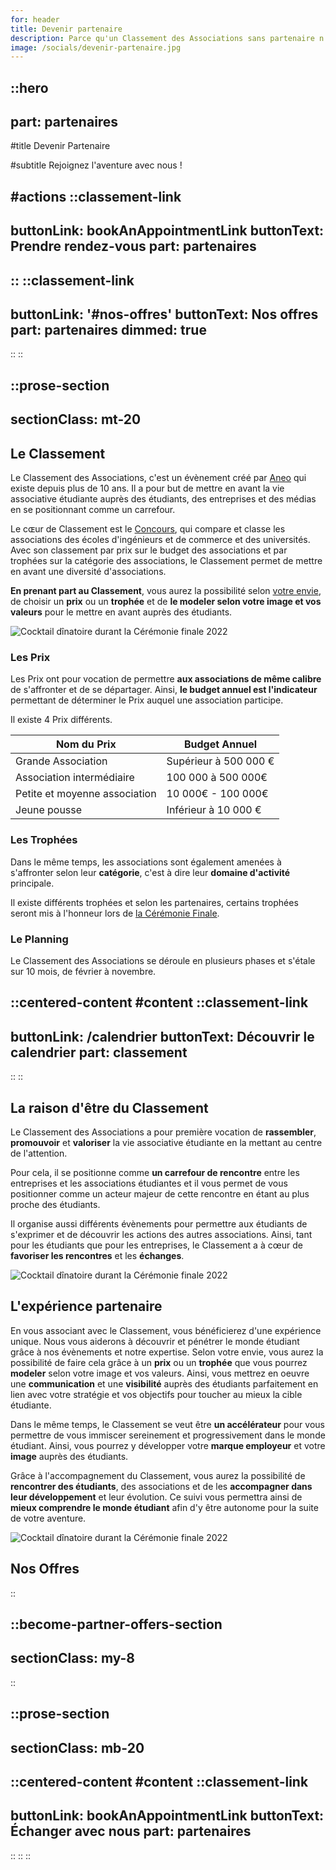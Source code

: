 ```yaml
---
for: header
title: Devenir partenaire
description: Parce qu'un Classement des Associations sans partenaire n'est pas le même ! Alors rejoignez-nous dans l'aventure !
image: /socials/devenir-partenaire.jpg
---
```


::hero
---
part: partenaires
---
#title
Devenir Partenaire

#subtitle
Rejoignez l'aventure avec nous !

#actions
  ::classement-link
  ---
  buttonLink: bookAnAppointmentLink
  buttonText: Prendre rendez-vous
  part: partenaires
  ---
  ::
  ::classement-link
  ---
  buttonLink: '#nos-offres'
  buttonText: Nos offres
  part: partenaires
  dimmed: true
  ---
  ::
::

::prose-section
---
sectionClass: mt-20
---
## Le Classement

Le Classement des Associations, c'est un évènement créé par [Aneo](https://aneo.eu) qui existe depuis plus de 10 ans. Il a pour but de mettre en avant la vie associative étudiante auprès des étudiants, des entreprises et des médias en se positionnant comme un carrefour.

Le cɶur de Classement est le [Concours](/classement/concours), qui compare et classe les associations des écoles d'ingénieurs et de commerce et des universités. Avec son classement par prix sur le budget des associations et par trophées sur la catégorie des associations, le Classement permet de mettre en avant une diversité d'associations.

**En prenant part au Classement**, vous aurez la possibilité selon [votre envie](#nos-offers), de choisir un **prix** ou un **trophée** et de **le modeler selon votre image et vos valeurs** pour le mettre en avant auprès des étudiants.

![Cocktail dînatoire durant la Cérémonie finale 2022](/assets/become-partner/images/1.webp)

### Les Prix

Les Prix ont pour vocation de permettre **aux associations de même calibre** de s'affronter et de se départager. Ainsi, **le budget annuel est l'indicateur** permettant de déterminer le Prix auquel une association participe.

Il existe 4 Prix différents.

| Nom du Prix                   | Budget Annuel         |
| ----------------------------- | --------------------- |
| Grande Association            | Supérieur à 500 000 € |
| Association intermédiaire     | 100 000 à 500 000€    |
| Petite et moyenne association | 10 000€ - 100 000€    |
| Jeune pousse                  | Inférieur à 10 000 €  |

### Les Trophées

Dans le même temps, les associations sont également amenées à s'affronter selon leur **catégorie**, c'est à dire leur **domaine d'activité** principale.

Il existe différents trophées et selon les partenaires, certains trophées seront mis à l'honneur lors de [la Cérémonie Finale](./classement/4.ceremonie-finale.md).

### Le Planning

Le Classement des Associations se déroule en plusieurs phases et s'étale sur 10 mois, de février à novembre.

::centered-content
#content
  ::classement-link
  ---
  buttonLink: /calendrier
  buttonText: Découvrir le calendrier
  part: classement
  ---
  ::
::

## La raison d'être du Classement

Le Classement des Associations a pour première vocation de **rassembler**, **promouvoir** et **valoriser** la vie associative étudiante en la mettant au centre de l'attention.

Pour cela, il se positionne comme **un carrefour de rencontre** entre les entreprises et les associations étudiantes et il vous permet de vous positionner comme un acteur majeur de cette rencontre en étant au plus proche des étudiants.

Il organise aussi différents évènements pour permettre aux étudiants de s'exprimer et de découvrir les actions des autres associations. Ainsi, tant pour les étudiants que pour les entreprises, le Classement a à cœur de **favoriser les rencontres** et les **échanges**.

![Cocktail dînatoire durant la Cérémonie finale 2022](/assets/become-partner/images/2.webp)

## L'expérience partenaire

En vous associant avec le Classement, vous bénéficierez d'une expérience unique. Nous vous aiderons à découvrir et pénétrer le monde étudiant grâce à nos évènements et notre expertise. Selon votre envie, vous aurez la possibilité de faire cela grâce à un **prix** ou un **trophée** que vous pourrez **modeler** selon votre image et vos valeurs. Ainsi, vous mettrez en oeuvre une **communication** et une **visibilité** auprès des étudiants parfaitement en lien avec votre stratégie et vos objectifs pour toucher au mieux la cible étudiante.

Dans le même temps, le Classement se veut être **un accélérateur** pour vous permettre de vous immiscer sereinement et progressivement dans le monde étudiant. Ainsi, vous pourrez y développer votre **marque employeur** et votre **image** auprès des étudiants.

Grâce à l'accompagnement du Classement, vous aurez la possibilité de **rencontrer des étudiants**, des associations et de les **accompagner dans leur développement** et leur évolution. Ce suivi vous permettra ainsi de **mieux comprendre le monde étudiant** afin d'y être autonome pour la suite de votre aventure.

![Cocktail dînatoire durant la Cérémonie finale 2022](/assets/become-partner/images/3.webp)

## Nos Offres
::

::become-partner-offers-section
---
sectionClass: my-8
---
::

::prose-section
---
sectionClass: mb-20
---
::centered-content
#content
  ::classement-link
  ---
  buttonLink: bookAnAppointmentLink
  buttonText: Échanger avec nous
  part: partenaires
  ---
  ::
::
::
